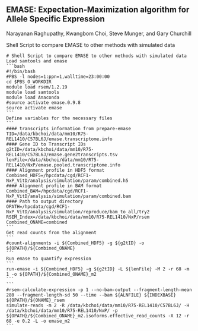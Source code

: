 

EMASE: Expectation-Maximization algorithm for Allele Specific Expression 
------------------------------------------------------------------------
Narayanan Raghupathy, Kwangbom Choi, Steve Munger, and Gary Churchill

Shell Script to compare EMASE to other methods with simulated data
~~~~~~~~~~~~~~
# Shell Script to compare EMASE to other methods with simulated data
Load samtools and emase
```bash
#!/bin/bash
#PBS -l nodes=1:ppn=1,walltime=23:00:00
cd $PBS_O_WORKDIR
module load rsem/1.2.19
module load samtools
module load Anaconda
#source activate emase.0.9.8
source activate emase
```
Define variables for the necessary files
```
#### transcripts information from prepare-emase
TID=/data/kbchoi/data/mm10/R75-REL1410/C57BL6J/emase.transcriptome.info
#### Gene ID to Transcript IDs
g2tID=/data/kbchoi/data/mm10/R75-REL1410/C57BL6J/emase.gene2transcripts.tsv
lenFile=/data/kbchoi/data/mm10/R75-REL1410/NxP/emase.pooled.transcriptome.info
#### Alignment profile in HDF5 format
Combined_HDF5=/hpcdata/cgd/RCF1-NxP_VitD/analysis/simulation/param/combined.h5
#### Alignment profile in BAM format
Combined_BAM=/hpcdata/cgd/RCF1-NxP_VitD/analysis/simulation/param/combined.bam
#### Path to output directory
OPATH=/hpcdata/cgd/RCF1-NxP_VitD/analysis/simulation/reproduce/bam_to_all/try2
RSEM_Index=/data/kbchoi/data/mm10/R75-REL1410/NxP/rsem
Combined_ONAME=combined
```
Get read counts from the alignment
```
#count-alignments -i ${Combined_HDF5} -g ${g2tID} -o ${OPATH}/${Combined_ONAME}
```
Run emase to quantify expression
```
run-emase -i ${Combined_HDF5} -g ${g2tID} -L ${lenFile} -M 2 -r 68 -m 1 -o ${OPATH}/${Combined_ONAME}_m2
```
```
#rsem-calculate-expression -p 1 --no-bam-output --fragment-length-mean 280 --fragment-length-sd 50 --time --bam ${ALNFILE} ${INDEXBASE} ${OPATH}/${ONAME}_rsem
simulate-reads -m 2 -R /data/kbchoi/data/mm10/R75-REL1410/C57BL6J/ -H /data/kbchoi/data/mm10/R75-REL1410/NxP/ -p ${OPATH}/${Combined_ONAME}_m2.isoforms.effective_read_counts -X 12 -r 68 -e 0.2 -L -o emase_m2
```

